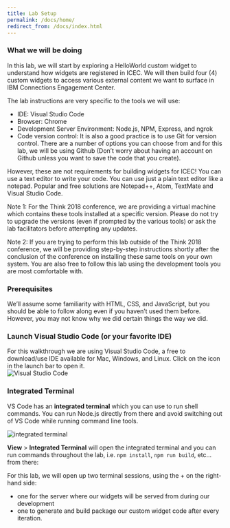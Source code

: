 ```yaml
---
title: Lab Setup
permalink: /docs/home/
redirect_from: /docs/index.html
---
```


### What we will be doing
In this lab, we will start by exploring a HelloWorld custom widget to understand how widgets are registered in ICEC. We will then build four (4) custom widgets to access various external content we want to surface in IBM Connections Engagement Center.

The lab instructions are very specific to the tools we will use:

- IDE: Visual Studio Code
- Browser: Chrome
- Development Server Environment: Node.js, NPM, Express, and ngrok
- Code version control: It is also a good practice is to use Git for version control. There are a number of options you can choose from and for this lab, we will be using Github (Don’t worry about having an account on Github unless you want to save the code that you create).

However, these are not requirements for building widgets for ICEC! You can use a text editor to write your code. You can use just a plain text editor like a notepad. Popular and free solutions are Notepad++, Atom, TextMate and Visual Studio Code.

Note 1: For the Think 2018 conference, we are providing a virtual machine which contains these tools installed at a specific version. Please do not try to upgrade the versions (even if prompted by the various tools) or ask the lab facilitators before attempting any updates.

Note 2: If you are trying to perform this lab outside of the Think 2018 conference, we will be providing step-by-step instructions shortly after the conclusion of the conference on installing these same tools on your own system. You are also free to follow this lab using the development tools you are most comfortable with.


### Prerequisites
We’ll assume some familiarity with HTML, CSS, and JavaScript, but you should be able to follow along even if you haven’t used them before. However, you may not know why we did certain things the way we did.

### Launch Visual Studio Code (or your favorite IDE)
For this walkthrough we are using Visual Studio Code, a free to download/use IDE available for Mac, Windows, and Linux. Click on the icon in the launch bar to open it.  
![Visual Studio Code](../images/vsc.png)

### Integrated Terminal

VS Code has an **integrated terminal** which you can use to run shell commands. You can run Node.js directly from there and avoid switching out of VS Code while running command line tools.

![integrated terminal](../images/vsterm.png)

**View** > **Integrated Terminal** will open the integrated terminal and you can run commands throughout the lab, i.e. `npm install`, `npm run build`, etc... from there:

For this lab, we will open up two terminal sessions, using the + on the right-hand side:
 - one for the server where our widgets will be served from during our development
 - one to generate and build package our custom widget code after every iteration.


